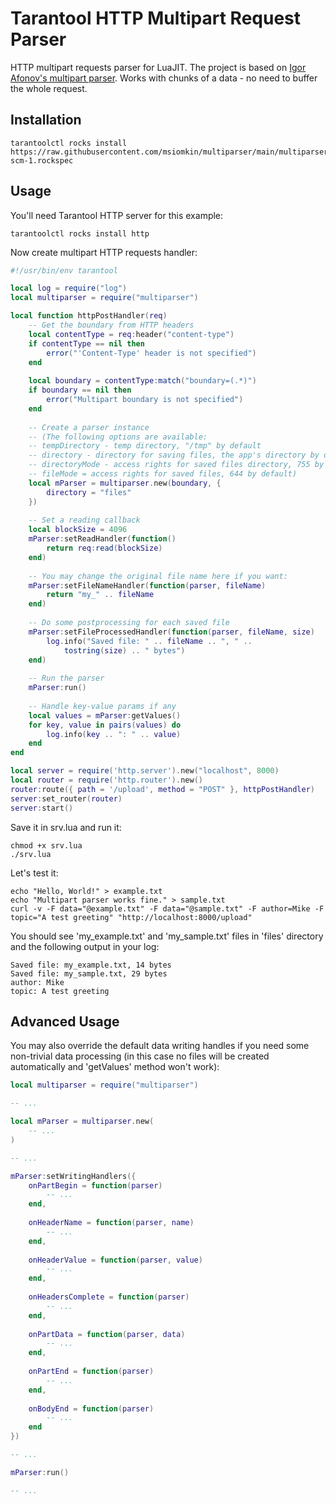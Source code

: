 # Tarantool HTTP Multipart Request Parser

HTTP multipart requests parser for LuaJIT. The project is based on [Igor Afonov's multipart parser](https://github.com/iafonov/multipart-parser-c). Works with chunks of a data - no need to buffer the whole request.

## Installation

```shell
tarantoolctl rocks install https://raw.githubusercontent.com/msiomkin/multiparser/main/multiparser-scm-1.rockspec
```

## Usage

You'll need Tarantool HTTP server for this example:

```shell
tarantoolctl rocks install http
```

Now create multipart HTTP requests handler:

```lua
#!/usr/bin/env tarantool

local log = require("log")
local multiparser = require("multiparser")

local function httpPostHandler(req)
    -- Get the boundary from HTTP headers
    local contentType = req:header("content-type")
    if contentType == nil then
        error("'Content-Type' header is not specified")
    end
    
    local boundary = contentType:match("boundary=(.*)")
    if boundary == nil then
        error("Multipart boundary is not specified")
    end
    
    -- Create a parser instance
    -- (The following options are available:
    -- tempDirectory - temp directory, "/tmp" by default
    -- directory - directory for saving files, the app's directory by default
    -- directoryMode - access rights for saved files directory, 755 by default
    -- fileMode = access rights for saved files, 644 by default)
    local mParser = multiparser.new(boundary, {
        directory = "files"
    })
    
    -- Set a reading callback
    local blockSize = 4096
    mParser:setReadHandler(function()
        return req:read(blockSize)
    end)
    
    -- You may change the original file name here if you want:
    mParser:setFileNameHandler(function(parser, fileName)
        return "my_" .. fileName
    end)
    
    -- Do some postprocessing for each saved file
    mParser:setFileProcessedHandler(function(parser, fileName, size)
        log.info("Saved file: " .. fileName .. ", " ..
            tostring(size) .. " bytes")
    end)
    
    -- Run the parser
    mParser:run()
    
    -- Handle key-value params if any
    local values = mParser:getValues()
    for key, value in pairs(values) do
        log.info(key .. ": " .. value)
    end
end

local server = require('http.server').new("localhost", 8000)
local router = require('http.router').new()
router:route({ path = '/upload', method = "POST" }, httpPostHandler)
server:set_router(router)
server:start()
```

Save it in srv.lua and run it:

```shell
chmod +x srv.lua
./srv.lua
```

Let's test it:

```shell
echo "Hello, World!" > example.txt
echo "Multipart parser works fine." > sample.txt
curl -v -F data="@example.txt" -F data="@sample.txt" -F author=Mike -F topic="A test greeting" "http://localhost:8000/upload"
```

You should see 'my_example.txt' and 'my_sample.txt' files in 'files' directory and
the following output in your log:

```
Saved file: my_example.txt, 14 bytes
Saved file: my_sample.txt, 29 bytes
author: Mike
topic: A test greeting
```

## Advanced Usage

You may also override the default data writing handles if you need some
non-trivial data processing (in this case no files will be created
automatically and 'getValues' method won't work):

```lua
local multiparser = require("multiparser")

-- ...

local mParser = multiparser.new(
    -- ...
)

-- ...

mParser:setWritingHandlers({
    onPartBegin = function(parser)
        -- ...
    end,
    
    onHeaderName = function(parser, name)
        -- ...
    end,
    
    onHeaderValue = function(parser, value)
        -- ...
    end,
    
    onHeadersComplete = function(parser)
        -- ...
    end,
    
    onPartData = function(parser, data)
        -- ...
    end,
    
    onPartEnd = function(parser)
        -- ...
    end,
    
    onBodyEnd = function(parser)
        -- ...
    end
})

-- ...

mParser:run()

-- ...
```
